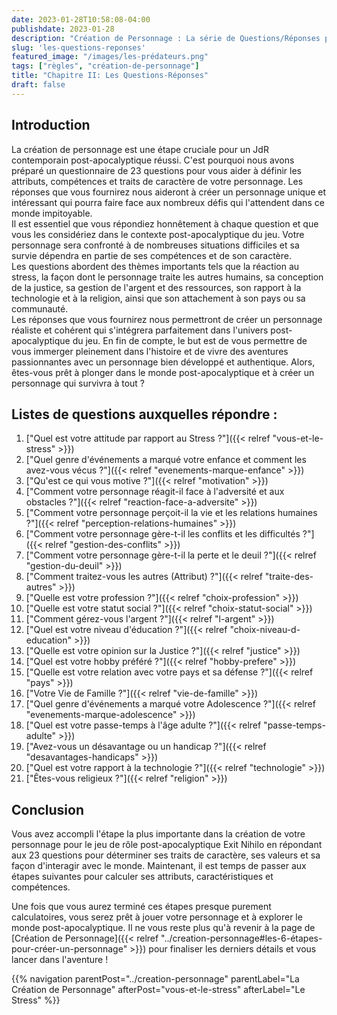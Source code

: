 ```yaml
---
date: 2023-01-28T10:58:08-04:00
publishdate: 2023-01-28
description: "Création de Personnage : La série de Questions/Réponses pour enrichir son personnage."
slug: 'les-questions-reponses'
featured_image: "/images/les-prédateurs.png"
tags: ["règles", "création-de-personnage"]
title: "Chapitre II: Les Questions-Réponses"
draft: false
---
```


## Introduction 
La création de personnage est une étape cruciale pour un JdR contemporain post-apocalyptique réussi. C'est pourquoi nous avons préparé un questionnaire de 23 questions pour vous aider à définir les attributs, compétences et traits de caractère de votre personnage. Les réponses que vous fournirez nous aideront à créer un personnage unique et intéressant qui pourra faire face aux nombreux défis qui l'attendent dans ce monde impitoyable.  
Il est essentiel que vous répondiez honnêtement à chaque question et que vous les considériez dans le contexte post-apocalyptique du jeu. Votre personnage sera confronté à de nombreuses situations difficiles et sa survie dépendra en partie de ses compétences et de son caractère.  
Les questions abordent des thèmes importants tels que la réaction au stress, la façon dont le personnage traite les autres humains, sa conception de la justice, sa gestion de l'argent et des ressources, son rapport à la technologie et à la religion, ainsi que son attachement à son pays ou sa communauté.  
Les réponses que vous fournirez nous permettront de créer un personnage réaliste et cohérent qui s'intégrera parfaitement dans l'univers post-apocalyptique du jeu. En fin de compte, le but est de vous permettre de vous immerger pleinement dans l'histoire et de vivre des aventures passionnantes avec un personnage bien développé et authentique. Alors, êtes-vous prêt à plonger dans le monde post-apocalyptique et à créer un personnage qui survivra à tout ?

## Listes de questions auxquelles répondre :
1) ["Quel est votre attitude par rapport au Stress ?"]({{< relref "vous-et-le-stress" >}})
1) ["Quel genre d'événements a marqué votre enfance et comment les avez-vous vécus ?"]({{< relref "evenements-marque-enfance" >}})
1) ["Qu'est ce qui vous motive ?"]({{< relref "motivation" >}})
1) ["Comment votre personnage réagit-il face à l'adversité et aux obstacles ?"]({{< relref "reaction-face-a-adversite" >}})
1) ["Comment votre personnage perçoit-il la vie et les relations humaines ?"]({{< relref "perception-relations-humaines" >}})
1) ["Comment votre personnage gère-t-il les conflits et les difficultés ?"]({{< relref "gestion-des-conflits" >}})
1) ["Comment votre personnage gère-t-il la perte et le deuil ?"]({{< relref "gestion-du-deuil" >}})
1) ["Comment traitez-vous les autres (Attribut) ?"]({{< relref "traite-des-autres" >}})
1) ["Quelle est votre profession ?"]({{< relref "choix-profession" >}})
1) ["Quelle est votre statut social ?"]({{< relref "choix-statut-social" >}})
1) ["Comment gérez-vous l'argent ?"]({{< relref "l-argent" >}})
1) ["Quel est votre niveau d'éducation ?"]({{< relref "choix-niveau-d-education" >}})
1) ["Quelle est votre opinion sur la Justice ?"]({{< relref "justice" >}})
1) ["Quel est votre hobby préféré ?"]({{< relref "hobby-prefere" >}})
1) ["Quelle est votre relation avec votre pays et sa défense ?"]({{< relref "pays" >}})
1) ["Votre Vie de Famille ?"]({{< relref "vie-de-famille" >}})
1) ["Quel genre d'événements a marqué votre Adolescence ?"]({{< relref "evenements-marque-adolescence" >}})
1) ["Quel est votre passe-temps à l'âge adulte ?"]({{< relref "passe-temps-adulte" >}})
1) ["Avez-vous un désavantage ou un handicap ?"]({{< relref "desavantages-handicaps" >}})
1) ["Quel est votre rapport à la technologie ?"]({{< relref "technologie" >}})
1) ["Êtes-vous religieux ?"]({{< relref "religion" >}})

## Conclusion
Vous avez accompli l'étape la plus importante dans la création de votre personnage pour le jeu de rôle post-apocalyptique Exit Nihilo en répondant aux 23 questions pour déterminer ses traits de caractère, ses valeurs et sa façon d'interagir avec le monde. Maintenant, il est temps de passer aux étapes suivantes pour calculer ses attributs, caractéristiques et compétences.

Une fois que vous aurez terminé ces étapes presque purement calculatoires, vous serez prêt à jouer votre personnage et à explorer le monde post-apocalyptique. Il ne vous reste plus qu'à revenir à la page de [Création de Personnage]({{< relref "../creation-personnage#les-6-étapes-pour-créer-un-personnage" >}}) pour finaliser les derniers détails et vous lancer dans l'aventure !

{{% navigation parentPost="../creation-personnage" parentLabel="La Création de Personnage" afterPost="vous-et-le-stress" afterLabel="Le Stress" %}}
